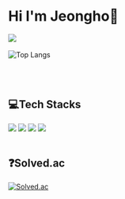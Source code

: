 # Hi I'm Jeongho🙌
<a href="https://hits.seeyoufarm.com"><img src="https://hits.seeyoufarm.com/api/count/incr/badge.svg?url=https%3A%2F%2Fgithub.com%2Fcuzzzu1318%2Fhit-counter&count_bg=%232FBCB2&title_bg=%23555555&icon=&icon_color=%23E7E7E7&title=hits&edge_flat=false"/></a>
<br/><br/>
![Top Langs](https://github-readme-stats-sigma-three-61.vercel.app/api/top-langs/?username=cuzzzu1318&layout=demo&theme=dark) 

<br/><br/>
## 💻Tech Stacks
<div>
<img src="https://img.shields.io/badge/Java-007396?style=for-the-badge&logo=Java&logoColor=black">
<img src="https://img.shields.io/badge/Lua-2C2D72?style=for-the-badge&logo=Lua&logoColor=black">
<img src="https://img.shields.io/badge/MYSQL-4479A1?style=for-the-badge&logo=MySQL&logoColor=black">
<img src="https://img.shields.io/badge/PHP-777BB4?style=for-the-badge&logo=PHP&logoColor=black">
    
</div>
<br/>

## ❓Solved.ac

[![Solved.ac](http://mazassumnida.wtf/api/v2/generate_badge?boj=cuzzzu1318)](https://solved.ac/cuzzzu1318)



